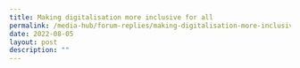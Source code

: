 ```yaml
---
title: Making digitalisation more inclusive for all
permalink: /media-hub/forum-replies/making-digitalisation-more-inclusive-for-all
date: 2022-08-05
layout: post
description: ""
---
```

